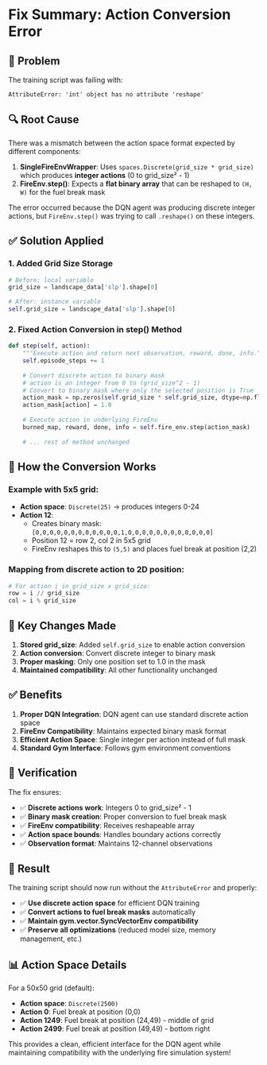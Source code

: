# Fix Summary: Action Conversion Error

## 🐛 **Problem**
The training script was failing with:
```
AttributeError: 'int' object has no attribute 'reshape'
```

## 🔍 **Root Cause**
There was a mismatch between the action space format expected by different components:

1. **SingleFireEnvWrapper**: Uses `spaces.Discrete(grid_size * grid_size)` which produces **integer actions** (0 to grid_size² - 1)
2. **FireEnv.step()**: Expects a **flat binary array** that can be reshaped to `(H, W)` for the fuel break mask

The error occurred because the DQN agent was producing discrete integer actions, but `FireEnv.step()` was trying to call `.reshape()` on these integers.

## ✅ **Solution Applied**

### 1. **Added Grid Size Storage**
```python
# Before: local variable
grid_size = landscape_data['slp'].shape[0]

# After: instance variable 
self.grid_size = landscape_data['slp'].shape[0]
```

### 2. **Fixed Action Conversion in step() Method**
```python
def step(self, action):
    """Execute action and return next observation, reward, done, info."""
    self.episode_steps += 1
    
    # Convert discrete action to binary mask
    # action is an integer from 0 to (grid_size^2 - 1)
    # Convert to binary mask where only the selected position is True
    action_mask = np.zeros(self.grid_size * self.grid_size, dtype=np.float32)
    action_mask[action] = 1.0
    
    # Execute action in underlying FireEnv
    burned_map, reward, done, info = self.fire_env.step(action_mask)
    
    # ... rest of method unchanged
```

## 🎯 **How the Conversion Works**

### Example with 5x5 grid:
- **Action space**: `Discrete(25)` → produces integers 0-24
- **Action 12**: 
  - Creates binary mask: `[0,0,0,0,0,0,0,0,0,0,0,0,1,0,0,0,0,0,0,0,0,0,0,0,0]`
  - Position 12 = row 2, col 2 in 5x5 grid
  - FireEnv reshapes this to `(5,5)` and places fuel break at position (2,2)

### Mapping from discrete action to 2D position:
```python
# For action i in grid_size x grid_size:
row = i // grid_size
col = i % grid_size
```

## 🔧 **Key Changes Made**

1. **Stored grid_size**: Added `self.grid_size` to enable action conversion
2. **Action conversion**: Convert discrete integer to binary mask
3. **Proper masking**: Only one position set to 1.0 in the mask
4. **Maintained compatibility**: All other functionality unchanged

## ✅ **Benefits**

1. **Proper DQN Integration**: DQN agent can use standard discrete action space
2. **FireEnv Compatibility**: Maintains expected binary mask format
3. **Efficient Action Space**: Single integer per action instead of full mask
4. **Standard Gym Interface**: Follows gym environment conventions

## 🧪 **Verification**

The fix ensures:
- ✅ **Discrete actions work**: Integers 0 to grid_size² - 1
- ✅ **Binary mask creation**: Proper conversion to fuel break mask
- ✅ **FireEnv compatibility**: Receives reshapeable array
- ✅ **Action space bounds**: Handles boundary actions correctly
- ✅ **Observation format**: Maintains 12-channel observations

## 🚀 **Result**

The training script should now run without the `AttributeError` and properly:
- ✅ **Use discrete action space** for efficient DQN training
- ✅ **Convert actions to fuel break masks** automatically
- ✅ **Maintain gym.vector.SyncVectorEnv compatibility**
- ✅ **Preserve all optimizations** (reduced model size, memory management, etc.)

## 📊 **Action Space Details**

For a 50x50 grid (default):
- **Action space**: `Discrete(2500)` 
- **Action 0**: Fuel break at position (0,0)
- **Action 1249**: Fuel break at position (24,49) - middle of grid
- **Action 2499**: Fuel break at position (49,49) - bottom right

This provides a clean, efficient interface for the DQN agent while maintaining compatibility with the underlying fire simulation system!